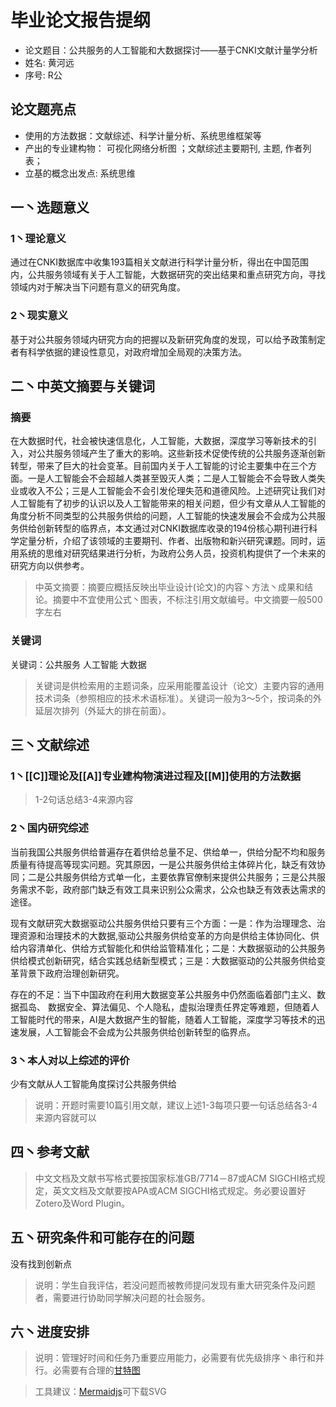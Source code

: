 
# 毕业论文报告提纲

* 论文题目：公共服务的人工智能和大数据探讨——基于CNKI文献计量学分析
* 姓名: 黄河远
* 序号: R公
<!--more-->

## 论文题亮点

* 使用的方法数据：文献综述、科学计量分析、系统思维框架等
* 产出的专业建构物： 可视化网络分析图 ；文献综述主要期刊, 主题, 作者列表；
* 立基的概念出发点: 系统思维


## 一丶选题意义
### 1丶理论意义

通过在CNKI数据库中收集193篇相关文献进行科学计量分析，得出在中国范围内，公共服务领域有关于人工智能，大数据研究的突出结果和重点研究方向，寻找领域内对于解决当下问题有意义的研究角度。



### 2丶现实意义

基于对公共服务领域内研究方向的把握以及新研究角度的发现，可以给予政策制定者有科学依据的建设性意见，对政府增加全局观的决策方法。


## 二丶中英文摘要与关键词

### 摘要

在大数据时代，社会被快速信息化，人工智能，大数据，深度学习等新技术的引入，对公共服务领域产生了重大的影响。这些新技术促使传统的公共服务逐渐创新转型，带来了巨大的社会变革。目前国内关于人工智能的讨论主要集中在三个方面。一是人工智能会不会超越人类甚至毁灭人类；二是人工智能会不会导致人类失业或收入不公；三是人工智能会不会引发伦理失范和道德风险。上述研究让我们对人工智能有了初步的认识以及人工智能带来的相关问题，但少有文章从人工智能的角度分析不同类型的公共服务供给的问题，人工智能的快速发展会不会成为公共服务供给创新转型的临界点，本文通过对CNKI数据库收录的194份核心期刊进行科学定量分析，介绍了该领域的主要期刊、作者、出版物和新兴研究课题。同时，运用系统的思维对研究结果进行分析，为政府公务人员，投资机构提供了一个未来的研究方向以供参考。

> 中英文摘要：摘要应概括反映出毕业设计(论文)的内容丶方法丶成果和结论。摘要中不宜使用公式丶图表，不标注引用文献编号。中文摘要一般500字左右
 

### 关键词

关键词：公共服务 人工智能 大数据   
>  关键词是供检索用的主题词条，应采用能覆盖设计（论文）主要内容的通用技术词条（参照相应的技术术语标准）。关键词一般为3～5个，按词条的外延层次排列（外延大的排在前面）。



## 三丶文献综述

### 1丶[[C]]理论及[[A]]专业建构物演进过程及[[M]]使用的方法数据

> 1-2句话总结3-4来源内容


### 2丶国内研究综述
当前我国公共服务供给普遍存在着供给总量不足、供给单一，供给分配不均和服务质量有待提高等现实问题。究其原因，一是公共服务供给主体碎片化，缺乏有效协同；二是公共服务供给方式单一化，主要依靠官僚制来提供公共服务；三是公共服务需求不彰，政府部门缺乏有效工具来识别公众需求，公众也缺乏有效表达需求的途径。

现有文献研究大数据驱动公共服务供给只要有三个方面：一是：作为治理理念、治理资源和治理技术的大数据,驱动公共服务供给变革的方向是供给主体协同化、供给内容清单化、供给方式智能化和供给监管精准化；二是：大数据驱动的公共服务供给模式创新研究，结合实践总结新型模式；三是：大数据驱动的公共服务供给变革背景下政府治理创新研究。

存在的不足：当下中国政府在利用大数据变革公共服务中仍然面临着部门主义、数据孤岛、  数据安全、算法偏见、个人隐私，虚拟治理责任界定等难题，但随着人工智能时代的带来，AI是大数据产生的智能，随着人工智能，深度学习等技术的迅速发展，人工智能会不会成为公共服务供给创新转型的临界点。


### 3丶本人对以上综述的评价

少有文献从人工智能角度探讨公共服务供给

> 说明：开题时需要10篇引用文献，建议上述1-3每项只要一句话总结各3-4来源内容就可以


## 四丶参考文献

> 中文文档及文献书写格式要按国家标准GB/7714－87或ACM SIGCHI格式规定，英文文档及文献要按APA或ACM SIGCHI格式规定。务必要设置好Zotero及Word Plugin。


## 五丶研究条件和可能存在的问题
没有找到创新点


> 说明：学生自我评估，若没问题而被教师提问发现有重大研究条件及问题者，需要进行协助同学解决问题的社会服务。

## 六丶进度安排
> 说明：管理好时间和任务乃重要应用能力，必需要有优先级排序丶串行和并行。必需要有合理的[甘特图](https://www.mindtheproduct.com/tame-your-roadmap/)

> 工具建议：[Mermaidjs](https://mermaidjs.github.io/mermaid-live-editor/)可下载SVG
 

